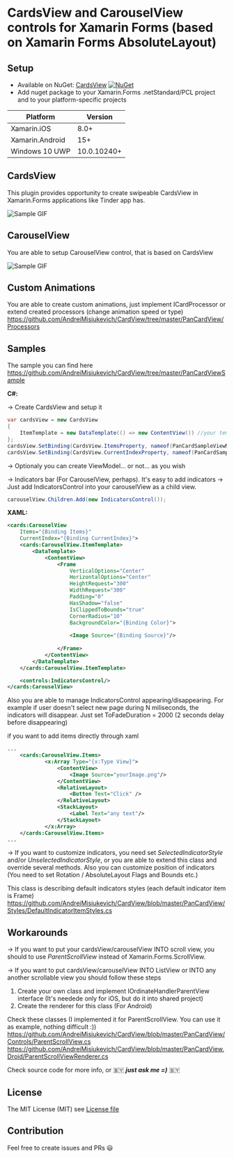 # CardsView and CarouselView controls for Xamarin Forms (based on Xamarin Forms AbsoluteLayout)

## Setup
* Available on NuGet: [CardsView](http://www.nuget.org/packages/CardsView) [![NuGet](https://img.shields.io/nuget/v/CardsView.svg?label=NuGet)](https://www.nuget.org/packages/CardsView)
* Add nuget package to your Xamarin.Forms .netStandard/PCL project and to your platform-specific projects

|Platform|Version|
| ------------------- | ------------------- |
|Xamarin.iOS|8.0+|
|Xamarin.Android|15+|
|Windows 10 UWP|10.0.10240+|

## CardsView
This plugin provides opportunity to create swipeable CardsView in Xamarin.Forms applications like Tinder app has.

![Sample GIF](https://media.giphy.com/media/3oFzlV5tQhF1udDxIY/giphy.gif)

## CarouselView
You are able to setup CarouselView control, that is based on CardsView

![Sample GIF](https://media.giphy.com/media/du0akXCuO8BTHzBuat/giphy.gif)

## Custom Animations
You are able to create custom animations, just implement ICardProcessor or extend created processors (change animation speed or type)
https://github.com/AndreiMisiukevich/CardView/tree/master/PanCardView/Processors

## Samples
The sample you can find here https://github.com/AndreiMisiukevich/CardView/tree/master/PanCardViewSample

**C#:**

-> Create CardsView and setup it
```csharp
var cardsView = new CardsView
{
    ItemTemplate = new DataTemplate(() => new ContentView()) //your template
};
cardsView.SetBinding(CardsView.ItemsProperty, nameof(PanCardSampleViewModel.Items));
cardsView.SetBinding(CardsView.CurrentIndexProperty, nameof(PanCardSampleViewModel.CurrentIndex));
```
-> Optionaly you can create ViewModel... or not... as you wish

-> Indicators bar (For CarouselView, perhaps). It's easy to add indicators
-> Just add IndicatorsControl into your carouselView as a child view.

```csharp
carouselView.Children.Add(new IndicatorsControl());
```

**XAML:**
```xml
<cards:CarouselView 
    Items="{Binding Items}"
    CurrentIndex="{Binding CurrentIndex}">
    <cards:CarouselView.ItemTemplate>
        <DataTemplate>
            <ContentView>
                <Frame 
                    VerticalOptions="Center"
                    HorizontalOptions="Center"
                    HeightRequest="300"
                    WidthRequest="300"
                    Padding="0" 
                    HasShadow="false"
                    IsClippedToBounds="true"
                    CornerRadius="10"
                    BackgroundColor="{Binding Color}">
                    
                    <Image Source="{Binding Source}"/> 
                    
                </Frame>
            </ContentView>
        </DataTemplate>
    </cards:CarouselView.ItemTemplate>

    <controls:IndicatorsControl/>
</cards:CarouselView>
```
Also you are able to manage IndicatorsControl appearing/disappearing. For example if user doesn't select new page during N miliseconds, the indicators will disappear. Just set ToFadeDuration = 2000 (2 seconds delay before disappearing)

if you want to add items directly through xaml

``` xml
...
    <cards:CarouselView.Items>
            <x:Array Type="{x:Type View}">
                <ContentView>
                    <Image Source="yourImage.png"/>
                </ContentView>
                <RelativeLayout>
                    <Button Text="Click" />
                </RelativeLayout>
                <StackLayout>
                    <Label Text="any text"/>
                </StackLayout>
            </x:Array>
    </cards:CarouselView.Items>
...
```


-> If you want to customize indicators, you need set *SelectedIndicatorStyle* and/or *UnselectedIndicatorStyle*, or you are able to extend this class and override several methods.
Also you can customize position of indicators (You need to set Rotation / AbsoluteLayout Flags and Bounds etc.)

This class is describing default indicators styles (each default indicator item is Frame)
https://github.com/AndreiMisiukevich/CardView/blob/master/PanCardView/Styles/DefaultIndicatorItemStyles.cs

## Workarounds

-> If you want to put your cardsView/carouselView INTO scroll view, you should to use *ParentScrollView* instead of Xamarin.Forms.ScrollView.

-> If you want to put cardsView/carouselView INTO ListView or INTO any another scrollable view you should follow these steps
1) Create your own class and implement IOrdinateHandlerParentView interface (It's needede only for iOS, but do it into shared project)
2) Create the renderer for this class (For Android)

Check these classes (I implemented it for ParentScrollView. You can use it as example, nothing difficult :))
https://github.com/AndreiMisiukevich/CardView/blob/master/PanCardView/Controls/ParentScrollView.cs
https://github.com/AndreiMisiukevich/CardView/blob/master/PanCardView.Droid/ParentScrollViewRenderer.cs

Check source code for more info, or 🇧🇾 ***just ask me =)*** 🇧🇾

## License
The MIT License (MIT) see [License file](LICENSE)

## Contribution
Feel free to create issues and PRs 😃

